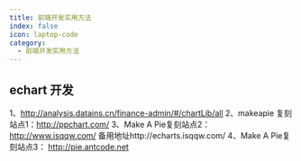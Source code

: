 ```yaml
---
title: 前端开发实用方法
index: false
icon: laptop-code
category:
  - 前端开发实用方法
---
```


## echart 开发

1、http://analysis.datains.cn/finance-admin/#/chartLib/all
2、makeapie 复刻站点1：http://ppchart.com/
3、Make A Pie复刻站点2：http://www.isqqw.com/ 备用地址http://echarts.isqqw.com/
4、Make A Pie复刻站点3： http://pie.antcode.net
